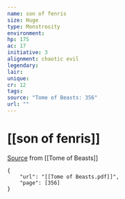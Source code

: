 ```yaml
---
name: son of fenris
size: Huge
type: Monstrosity
environment: 
hp: 175
ac: 17
initiative: 3
alignment: chaotic evil
legendary: 
lair: 
unique: 
cr: 12
tags: 
source: "Tome of Beasts: 356"
url: ""
---
```

# [[son of fenris]]

[Source](zotero://open-pdf/library/items/ULEQWHJM?page=356) from [[Tome of Beasts]]

```pdf
{
	"url": "[[Tome of Beasts.pdf]]",
	"page": [356]
}
```

